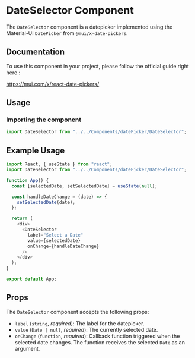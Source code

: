 # DateSelector Component

The `DateSelector` component is a datepicker implemented using the Material-UI `DatePicker` from `@mui/x-date-pickers`.

## Documentation

To use this component in your project, please follow the official guide right here :

https://mui.com/x/react-date-pickers/

## Usage

### Importing the component

```js
import DateSelector from "../../Components/datePicker/DateSelector";
```

## Example Usage

```js
import React, { useState } from "react";
import DateSelector from "../../Components/datePicker/DateSelector";

function App() {
  const [selectedDate, setSelectedDate] = useState(null);

  const handleDateChange = (date) => {
    setSelectedDate(date);
  };

  return (
    <div>
      <DateSelector
        label="Select a Date"
        value={selectedDate}
        onChange={handleDateChange}
      />
    </div>
  );
}

export default App;
```

## Props

The `DateSelector` component accepts the following props:

- `label` (`string`, _required_): The label for the datepicker.
- `value` (`Date | null`, _required_): The currently selected date.
- `onChange` (`function`, _required_): Callback function triggered when the selected date changes. The function receives the selected `Date` as an argument.
